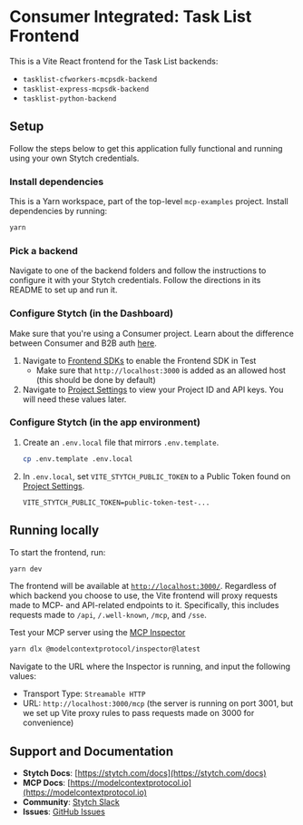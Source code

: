 # Consumer Integrated: Task List Frontend

This is a Vite React frontend for the Task List backends:

- `tasklist-cfworkers-mcpsdk-backend`
- `tasklist-express-mcpsdk-backend`
- `tasklist-python-backend`

## Setup

Follow the steps below to get this application fully functional and running using your own Stytch credentials.

### Install dependencies

This is a Yarn workspace, part of the top-level `mcp-examples` project. Install dependencies by running:

```bash
yarn
```

### Pick a backend

Navigate to one of the backend folders and follow the instructions to configure it with your Stytch credentials.
Follow the directions in its README to set up and run it.

### Configure Stytch (in the Dashboard)

Make sure that you're using a Consumer project.
Learn about the difference between Consumer and B2B auth [here](https://stytch.com/docs/getting-started/b2b-vs-consumer-auth).

1. Navigate to [Frontend SDKs](https://stytch.com/dashboard/sdk-configuration?env=test) to enable the Frontend SDK in Test
   - Make sure that `http://localhost:3000` is added as an allowed host (this should be done by default)
2. Navigate to [Project Settings](https://stytch.com/dashboard/project-settings?env=test) to view your Project ID and API keys. You will need these values later.

### Configure Stytch (in the app environment)

1. Create an `.env.local` file that mirrors `.env.template`.

   ```bash
   cp .env.template .env.local
   ```

2. In `.env.local`, set `VITE_STYTCH_PUBLIC_TOKEN` to a Public Token found on [Project Settings](https://stytch.com/dashboard/project-settings?env=test).

   ```
   VITE_STYTCH_PUBLIC_TOKEN=public-token-test-...
   ```

## Running locally

To start the frontend, run:

```bash
yarn dev
```

The frontend will be available at [`http://localhost:3000/`](http://localhost:3000/).
Regardless of which backend you choose to use, the Vite frontend will proxy requests made to MCP- and API-related endpoints to it.
Specifically, this includes requests made to `/api`, `/.well-known`, `/mcp`, and `/sse`.

Test your MCP server using the [MCP Inspector](https://modelcontextprotocol.io/docs/tools/inspector)

```bash
yarn dlx @modelcontextprotocol/inspector@latest
```

Navigate to the URL where the Inspector is running, and input the following values:

- Transport Type: `Streamable HTTP`
- URL: `http://localhost:3000/mcp` (the server is running on port 3001, but we set up Vite proxy rules to pass requests made on 3000 for convenience)

## Support and Documentation

- **Stytch Docs**: [https://stytch.com/docs](https://stytch.com/docs)
- **MCP Docs**: [https://modelcontextprotocol.io](https://modelcontextprotocol.io)
- **Community**: [Stytch Slack](https://stytch.com/docs/resources/support/overview)
- **Issues**: [GitHub Issues](https://github.com/stytchauth/mcp-examples/issues)
